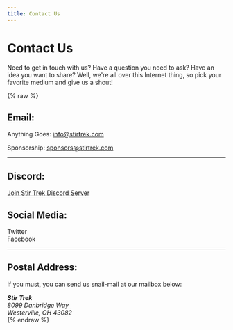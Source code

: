 ```yaml
---
title: Contact Us
---
```


# Contact Us
<div class="icon-hr"></div>

Need to get in touch with us? Have a question you need to ask? Have an idea you want to share? Well, we're all over this Internet thing, so pick your favorite medium and give us a shout!

{% raw %}
<div class="row">
    <div id="contact" class="col-md-4">
        <h2>Email:</h2>
        <p>
            Anything Goes: <a href="mailto:info@stirtrek.com?subject=[Stir Trek] Question ref:site">info@stirtrek.com</a>
        </p>
        <p>
            Sponsorship: <a href="mailto:sponsors@stirtrek.com?subject=[Stir Trek Sponsorship] Question ref:site">sponsors@stirtrek.com</a>
        </p>
        <hr>
        <h2>Discord:</h2>
        <a href="https://discord.gg/vkcS8y5Wvz" target="_blank">Join Stir Trek Discord Server</a>
    </div>
    <div class="col-md-8">
        <h2>Social Media:</h2>
        <div>
            <div class="socialMediaLink">
                <a href="http://www.Twitter.com/StirTrek" target="_blank" class="btn btn-social-icon btn-twitter"><i class="fa fa-twitter"></i></a>
                <span>Twitter</span>
            </div>
        </div>
        <div>
            <div class="socialMediaLink">
                <a href="http://www.Facebook.com/StirTrek" target="_blank" class="btn btn-social-icon btn-facebook"><i class="fa fa-facebook"></i></a>
                <span>Facebook</span>
            </div>
        </div>
        <!-- <div>
            <div class="socialMediaLink">
                <a href="https://www.linkedin.com/grp/home?gid=3355555" target="_blank" class="btn btn-social-icon btn-linkedin"><i class="fa fa-linkedin"></i></a>
                <span>LinkedIn</span>
            </div>
        </div> -->
        <hr>
        <h2>Postal Address:</h2>
        <p>If you must, you can send us snail-mail at our mailbox below:</p>
        <address>
            <strong>Stir Trek</strong><br>
            8099 Danbridge Way<br>
            Westerville, OH 43082
        </address>
    </div>
</div>
{% endraw %}